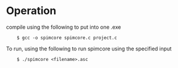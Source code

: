 # Operation

compile using the following to put into one .exe

        $ gcc -o spimcore spimcore.c project.c

To run, using the following to run spimcore using the specified input

        $ ./spimcore <filename>.asc